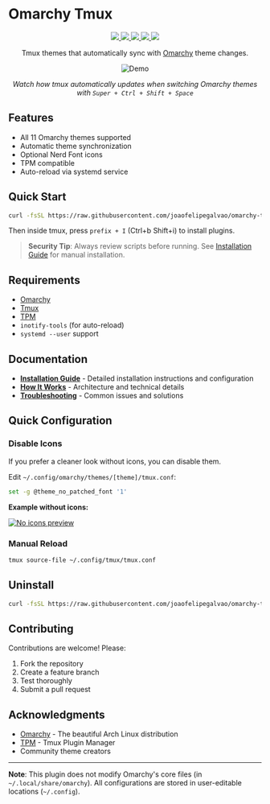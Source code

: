 # Omarchy Tmux

<p align="center">
  <a href="https://omarchy.org" target="_blank">
    <img src="https://img.shields.io/badge/Omarchy-Compatible-7aa2f7?style=flat-square&labelColor=1a1b26&logo=archlinux&logoColor=c0caf5"/>
  </a>
  <a href="https://github.com/joaofelipegalvao/omarchy-tmux/blob/main/LICENSE" target="_blank">
    <img src="https://img.shields.io/badge/License-MIT-7aa2f7?style=flat-square&labelColor=1a1b26&logo=github&logoColor=c0caf5"/>
  </a>
  <a href="https://github.com/joaofelipegalvao/omarchy-tmux/blob/main/docs/INSTALL.md" target="_blank">
    <img src="https://img.shields.io/badge/Installation-Guide-7aa2f7?style=flat-square&labelColor=1a1b26&logo=tmux&logoColor=c0caf5"/>
  </a>
    <a href="https://github.com/joaofelipegalvao/omarchy-tmux/blob/main/docs/HOW_IT_WORKS.md" target="_blank">
    <img src="https://img.shields.io/badge/How_It-Works-7aa2f7?style=flat-square&labelColor=1a1b26&logo=readthedocs&logoColor=c0caf5"/>
  </a>
  <a href="https://github.com/joaofelipegalvao/omarchy-tmux/releases" target="_blank">
    <img src="https://img.shields.io/github/v/release/joaofelipegalvao/omarchy-tmux?style=flat-square&labelColor=1a1b26&color=7aa2f7&logo=github&logoColor=c0caf5"/>
  </a>

</p>

<div align="center">
  
Tmux themes that automatically sync with <a href="https://omarchy.org">Omarchy</a> theme changes.

![Demo](assets/demo.gif)

<p align="center"><em>Watch how tmux automatically updates when switching Omarchy themes with <code>Super + Ctrl + Shift + Space</code></em></p></div>

## Features

- All 11 Omarchy themes supported
- Automatic theme synchronization
- Optional Nerd Font icons
- TPM compatible
- Auto-reload via systemd service

## Quick Start

```bash
curl -fsSL https://raw.githubusercontent.com/joaofelipegalvao/omarchy-tmux/main/scripts/omarchy-tmux-install.sh | bash
```

Then inside tmux, press `prefix + I` (Ctrl+b Shift+i) to install plugins.

> **Security Tip**: Always review scripts before running. See [Installation Guide](docs/INSTALL.md) for manual installation.

## Requirements

- [Omarchy](https://omarchy.org)
- [Tmux](https://github.com/tmux/tmux/wiki)
- [TPM](https://github.com/tmux-plugins/tpm)
- `inotify-tools` (for auto-reload)
- `systemd --user` support

## Documentation

- **[Installation Guide](docs/INSTALL.md)** - Detailed installation instructions and configuration
- **[How It Works](docs/HOW_IT_WORKS.md)** - Architecture and technical details
- **[Troubleshooting](docs/TROUBLESHOOTING.md)** - Common issues and solutions

## Quick Configuration

### Disable Icons

If you prefer a cleaner look without icons, you can disable them.

Edit `~/.config/omarchy/themes/[theme]/tmux.conf`:

```bash
set -g @theme_no_patched_font '1'
```

**Example without icons:**

[![No icons preview](https://i.postimg.cc/WzZnKGS0/screenshot-2025-10-10-09-17-19.png)](https://postimg.cc/8f1Mfr2C)


### Manual Reload

```bash
tmux source-file ~/.config/tmux/tmux.conf
```

## Uninstall

```bash
curl -fsSL https://raw.githubusercontent.com/joaofelipegalvao/omarchy-tmux/main/scripts/omarchy-tmux-uninstall.sh | bash
```

## Contributing

Contributions are welcome! Please:

1. Fork the repository
2. Create a feature branch
3. Test thoroughly
4. Submit a pull request

## Acknowledgments

- [Omarchy](https://omarchy.org) - The beautiful Arch Linux distribution
- [TPM](https://github.com/tmux-plugins/tpm) - Tmux Plugin Manager
- Community theme creators

---

**Note**: This plugin does not modify Omarchy's core files (in `~/.local/share/omarchy`). All configurations are stored in user-editable locations (`~/.config`).
